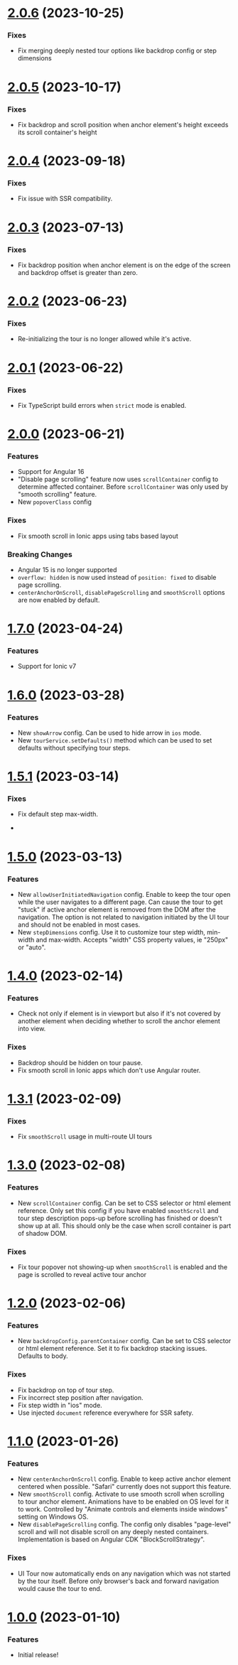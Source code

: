 <a name="2.0.6"></a>

# [2.0.6](https://github.com/hakimio/ngx-ui-tour) (2023-10-25)

### Fixes

- Fix merging deeply nested tour options like backdrop config or step dimensions

<a name="2.0.5"></a>

# [2.0.5](https://github.com/hakimio/ngx-ui-tour) (2023-10-17)

### Fixes

- Fix backdrop and scroll position when anchor element's height exceeds its scroll container's height
    
<a name="2.0.4"></a>

# [2.0.4](https://github.com/hakimio/ngx-ui-tour) (2023-09-18)

### Fixes
- Fix issue with SSR compatibility.

<a name="2.0.3"></a>

# [2.0.3](https://github.com/hakimio/ngx-ui-tour) (2023-07-13)

### Fixes
- Fix backdrop position when anchor element is on the edge of the screen and backdrop offset is greater than zero.

<a name="2.0.2"></a>

# [2.0.2](https://github.com/hakimio/ngx-ui-tour) (2023-06-23)

### Fixes
- Re-initializing the tour is no longer allowed while it's active.

<a name="2.0.1"></a>

# [2.0.1](https://github.com/hakimio/ngx-ui-tour) (2023-06-22)

### Fixes
- Fix TypeScript build errors when `strict` mode is enabled.

<a name="2.0.0"></a>

# [2.0.0](https://github.com/hakimio/ngx-ui-tour) (2023-06-21)

### Features
- Support for Angular 16
- "Disable page scrolling" feature now uses `scrollContainer` config to determine affected container. Before
  `scrollContainer` was only used by "smooth scrolling" feature.
- New `popoverClass` config

### Fixes
- Fix smooth scroll in Ionic apps using tabs based layout

### Breaking Changes
- Angular 15 is no longer supported
- `overflow: hidden` is now used instead of `position: fixed` to disable page scrolling.
- `centerAnchorOnScroll`, `disablePageScrolling` and `smoothScroll` options are now enabled by default.

<a name="1.7.0"></a>

# [1.7.0](https://github.com/hakimio/ngx-ui-tour) (2023-04-24)

### Features
- Support for Ionic v7

<a name="1.6.0"></a>

# [1.6.0](https://github.com/hakimio/ngx-ui-tour) (2023-03-28)

### Features
- New `showArrow` config. Can be used to hide arrow in `ios` mode.
- New `tourService.setDefaults()` method which can be used to set defaults without specifying tour steps.

<a name="1.5.1"></a>

# [1.5.1](https://github.com/hakimio/ngx-ui-tour) (2023-03-14)

### Fixes
- Fix default step max-width.

- <a name="1.5.0"></a>

# [1.5.0](https://github.com/hakimio/ngx-ui-tour) (2023-03-13)

### Features
- New `allowUserInitiatedNavigation` config. Enable to keep the tour open while the user navigates to a different page.
  Can cause the tour to get "stuck" if active anchor element is removed from the DOM after the navigation.
  The option is not related to navigation initiated by the UI tour and should not be enabled in most cases.
- New `stepDimensions` config. Use it to customize tour step width, min-width and max-width. Accepts "width" CSS
  property values, ie "250px" or "auto".

<a name="1.4.0"></a>

# [1.4.0](https://github.com/hakimio/ngx-ui-tour) (2023-02-14)

### Features
- Check not only if element is in viewport but also if it's not covered by another element when deciding whether
  to scroll the anchor element into view.

### Fixes
- Backdrop should be hidden on tour pause.
- Fix smooth scroll in Ionic apps which don't use Angular router.

<a name="1.3.1"></a>

# [1.3.1](https://github.com/hakimio/ngx-ui-tour) (2023-02-09)

### Fixes
- Fix `smoothScroll` usage in multi-route UI tours

<a name="1.3.0"></a>

# [1.3.0](https://github.com/hakimio/ngx-ui-tour) (2023-02-08)

### Features
- New `scrollContainer` config. Can be set to CSS selector or html element reference. Only set this config if you have
  enabled `smoothScroll` and tour step description pops-up before scrolling has finished or doesn't show up at all.
  This should only be the case when scroll container is part of shadow DOM.

### Fixes
- Fix tour popover not showing-up when `smoothScroll` is enabled and the page is scrolled to reveal active tour anchor

<a name="1.2.0"></a>

# [1.2.0](https://github.com/hakimio/ngx-ui-tour) (2023-02-06)

### Features
- New `backdropConfig.parentContainer` config. Can be set to CSS selector or html element reference. Set it to fix
  backdrop stacking issues. Defaults to body.

### Fixes
- Fix backdrop on top of tour step.
- Fix incorrect step position after navigation.
- Fix step width in "ios" mode.
- Use injected `document` reference everywhere for SSR safety.

<a name="1.1.0"></a>

# [1.1.0](https://github.com/hakimio/ngx-ui-tour) (2023-01-26)

### Features
- New `centerAnchorOnScroll` config. Enable to keep active anchor element centered when possible. "Safari" currently
  does not support this feature.
- New `smoothScroll` config. Activate to use smooth scroll when scrolling to tour anchor element. Animations have to be
  enabled on OS level for it to work. Controlled by "Animate controls and elements inside windows" setting on Windows OS.
- New `disablePageScrolling` config. The config only disables "page-level" scroll and will not disable scroll on 
any deeply nested containers. Implementation is based on Angular CDK "BlockScrollStrategy".

### Fixes
- UI Tour now automatically ends on any navigation which was not started by the tour itself. Before only browser's back
  and forward navigation would cause the tour to end.

<a name="1.0.0"></a>

# [1.0.0](https://github.com/hakimio/ngx-ui-tour) (2023-01-10)

### Features

- Initial release!

